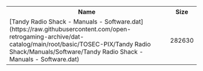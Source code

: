 <table>
<tr><th>Name</th><th>Size</th></tr>
<tr><td>
[Tandy Radio Shack - Manuals - Software.dat](https://raw.githubusercontent.com/open-retrogaming-archive/dat-catalog/main/root/basic/TOSEC-PIX/Tandy Radio Shack/Manuals/Software/Tandy Radio Shack - Manuals - Software.dat)
</td><td>282630</td></tr>
</table>
